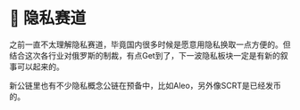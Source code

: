 # 🔏 隐私赛道

之前一直不太理解隐私赛道，毕竟国内很多时候是愿意用隐私换取一点方便的。但结合这次各行业对俄罗斯的制裁，有点Get到了，下一波隐私板块一定是有新的叙事可以起来的。

新公链里也有不少隐私概念公链在预备中，比如Aleo，另外像SCRT是已经发币的。
